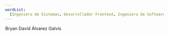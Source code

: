 ```yaml
---
wordList:
  [Ingeniero de Sistemas, Desarrollador Frontend, Ingeniero de Software, Desarrollador Fullstack]
---
```


Bryan David Álvarez Galvis
